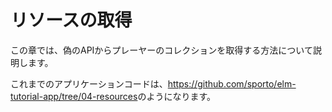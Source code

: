 # リソースの取得

この章では、偽のAPIからプレーヤーのコレクションを取得する方法について説明します。

これまでのアプリケーションコードは、<https://github.com/sporto/elm-tutorial-app/tree/04-resources>のようになります。
